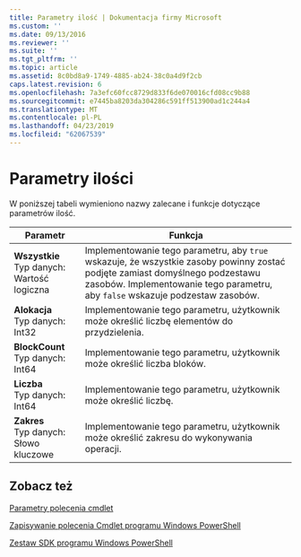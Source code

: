 ```yaml
---
title: Parametry ilość | Dokumentacja firmy Microsoft
ms.custom: ''
ms.date: 09/13/2016
ms.reviewer: ''
ms.suite: ''
ms.tgt_pltfrm: ''
ms.topic: article
ms.assetid: 8c0bd8a9-1749-4885-ab24-38c0a4d9f2cb
caps.latest.revision: 6
ms.openlocfilehash: 7a3efc60fcc8729d833f6de070016cfd08cc9b88
ms.sourcegitcommit: e7445ba8203da304286c591ff513900ad1c244a4
ms.translationtype: MT
ms.contentlocale: pl-PL
ms.lasthandoff: 04/23/2019
ms.locfileid: "62067539"
---
```

# <a name="quantity-parameters"></a>Parametry ilości

W poniższej tabeli wymieniono nazwy zalecane i funkcje dotyczące parametrów ilość.

|Parametr|Funkcja|
|---|---|
|**Wszystkie**<br>Typ danych: Wartość logiczna|Implementowanie tego parametru, aby `true` wskazuje, że wszystkie zasoby powinny zostać podjęte zamiast domyślnego podzestawu zasobów. Implementowanie tego parametru, aby `false` wskazuje podzestaw zasobów.|
|**Alokacja**<br>Typ danych: Int32|Implementowanie tego parametru, użytkownik może określić liczbę elementów do przydzielenia.|
|**BlockCount**<br>Typ danych: Int64|Implementowanie tego parametru, użytkownik może określić liczba bloków.|
|**Liczba**<br>Typ danych: Int64|Implementowanie tego parametru, użytkownik może określić liczbę.|
|**Zakres**<br>Typ danych: Słowo kluczowe|Implementowanie tego parametru, użytkownik może określić zakresu do wykonywania operacji.|

## <a name="see-also"></a>Zobacz też

[Parametry polecenia cmdlet](./cmdlet-parameters.md)

[Zapisywanie polecenia Cmdlet programu Windows PowerShell](./writing-a-windows-powershell-cmdlet.md)

[Zestaw SDK programu Windows PowerShell](../windows-powershell-reference.md)
